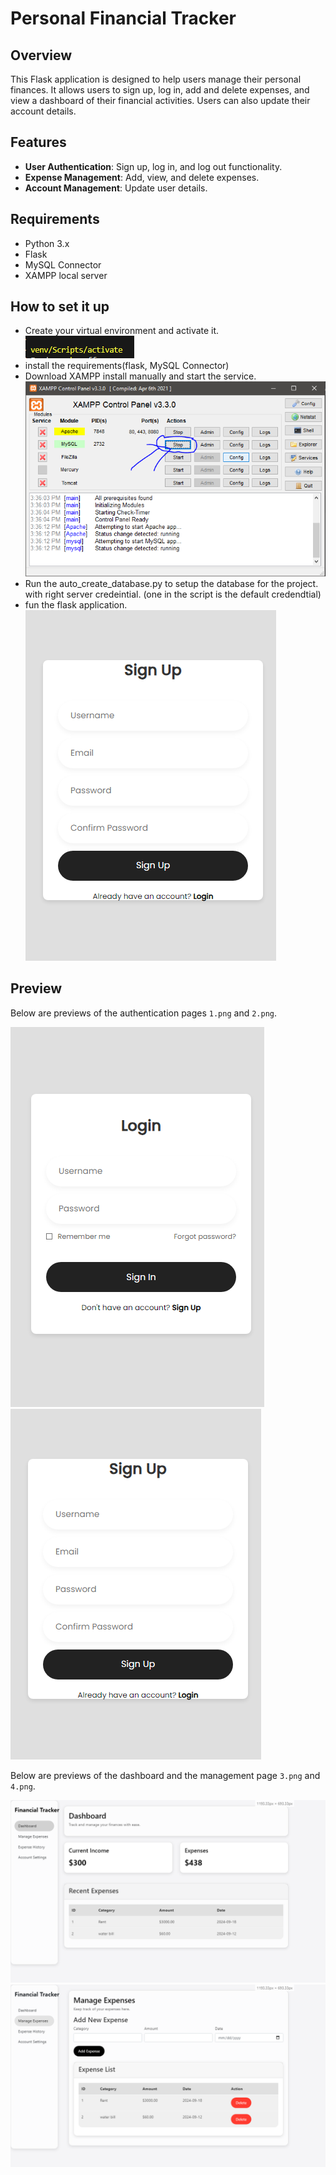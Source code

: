 # Personal Financial Tracker

## Overview

This Flask application is designed to help users manage their personal finances. It allows users to sign up, log in, add and delete expenses, and view a dashboard of their financial activities. Users can also update their account details.

## Features

- **User Authentication**: Sign up, log in, and log out functionality.
- **Expense Management**: Add, view, and delete expenses.
- **Account Management**: Update user details.

## Requirements

- Python 3.x
- Flask
- MySQL Connector
- XAMPP local server

## How to set it up
 - Create your virtual environment and activate it.
 ![venv.png](images/venv.png)
 - install the requirements(flask, MySQL Connector)
 - Download XAMPP install manually and start the service.
 ![xampp.png](images/xampp.png)
 - Run the auto_create_database.py to setup the database for the project.
 with right server credeintial. (one in the script is the default credendtial)
 - fun the flask application.
 ![2.png](images/2.png)

## Preview



Below are previews of the authentication pages `1.png` and `2.png`.

![1.png](images/1.png) ![2.png](images/2.png)



Below are previews of the dashboard and the management page `3.png` and `4.png`.

![3.png](images/3.png) ![4.png](images/4.png)
